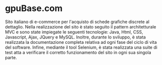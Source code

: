 # gpuBase.com
Sito italiano di e-commerce per l'acquisto di schede grafiche discrete al dettaglio.
Nella realizzazione del sito è stato seguito il pattern architetturale MVC e sono state impiegate le seguenti tecnologie:
Java, Html, CSS, Javascript, Ajax, JQuery e MySQL.
Inoltre, durante lo sviluppo, è stata realizzata la documentazione completa relativa ad ogni fase del ciclo di vita del software. 
Infine, mediante il tool Selenium, è stata realizzata una suite di test atta a verificare il corretto funzionamento del sito in ogni sua singola parte.

